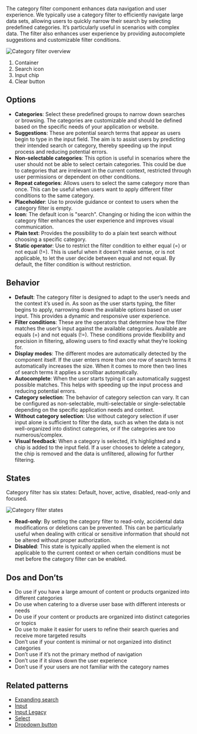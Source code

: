 The category filter component enhances data navigation and user experience. We typically use a category filter to efficiently navigate large data sets, allowing users to quickly narrow their search by selecting predefined categories. It’s particularly useful in scenarios with complex data. The filter also enhances user experience by providing autocomplete suggestions and customizable filter conditions.

![Category filter overview](https://www.figma.com/design/wEptRgAezDU1z80Cn3eZ0o/iX-Pattern-Illustrations?type=design&node-id=1799-38402&mode=design&t=hgAA8GogE70JbHHy-1)
1. Container 
2. Search icon 
3. Input chip 
4. Clear button  

## Options

- **Categories**: Select these predefined groups to narrow down searches or browsing. The categories are customizable and should be defined based on the specific needs of your application or website.
- **Suggestions**: These are potential search terms that appear as users begin to type in the input field. The aim is to assist users by predicting their intended search or category, thereby speeding up the input process and reducing potential errors.
- **Non-selectable categories**: This option is useful in scenarios where the user should not be able to select certain categories. This could be due to categories that are irrelevant in the current context, restricted through user permissions or dependent on other conditions.
- **Repeat categories**: Allows users to select the same category more than once. This can be useful when users want to apply different filter conditions to the same category.
- **Placeholder**: Use to provide guidance or context to users when the category filter is empty.
- **Icon**: The default icon is "search". Changing or hiding the icon within the category filter enhances the user experience and improves visual communication.
- **Plain text**: Provides the possibility to do a plain text search without choosing a specific category.
- **Static operator**: Use to restrict the filter condition to either equal (=) or not equal (!=). This is useful when it doesn't make sense, or is not applicable, to let the user decide between equal and not equal. By default, the filter condition is without restriction.

## Behavior

- **Default**: The category filter is designed to adapt to the user’s needs and the context it’s used in. As soon as the user starts typing, the filter begins to apply, narrowing down the available options based on user input. This provides a dynamic and responsive user experience.
- **Filter conditions**: These are the operators that determine how the filter matches the user’s input against the available categories. Available are equals (=) and not equals (!=). These conditions provide flexibility and precision in filtering, allowing users to find exactly what they’re looking for.
- **Display modes**: The different modes are automatically detected by the component itself. If the user enters more than one row of search terms it automatically increases the size. When it comes to more then two lines of search terms it applies a scrollbar automatically.
- **Autocomplete**: When the user starts typing it can automatically suggest possible matches. This helps with speeding up the input process and reducing potential errors.
- **Category selection**: The behavior of category selection can vary. It can be configured as non-selectable, multi-selectable or single-selectable depending on the specific application needs and context.
- **Without category selection**: Use without category selection if user input alone is sufficient to filter the data, such as when the data is not well-organized into distinct categories, or if the categories are too numerous/complex.
- **Visual feedback**: When a category is selected, it’s highlighted and a chip is added to the input field. If a user chooses to delete a category, the chip is removed and the data is unfiltered, allowing for further filtering.

## States

Category filter has six states: Default, hover, active, disabled, read-only and focused.

![Category filter states](https://www.figma.com/design/wEptRgAezDU1z80Cn3eZ0o/iX-Pattern-Illustrations?type=design&node-id=1799-38415&mode=design&t=1vxCdaFjmBNHp8Sk-4)

- **Read-only**: By setting the category filter to read-only, accidental data modifications or deletions can be prevented. This can be particularly useful when dealing with critical or sensitive information that should not be altered without proper authorization. 
- **Disabled**: This state is typically applied when the element is not applicable to the current context or when certain conditions must be met before the category filter can be enabled.  

## Dos and Don’ts

- Do use if you have a large amount of content or products organized into different categories 
- Do use when catering to a diverse user base with different interests or needs
- Do use if your content or products are organized into distinct categories or topics
- Do use to make it easier for users to refine their search queries and receive more targeted results
- Don’t use if your content is minimal or not organized into distinct categories
- Don’t use if it’s not the primary method of navigation
- Don’t use if it slows down the user experience
- Don’t use if your users are not familiar with the category names

## Related patterns

- [Expanding search](expanding-search.md)
- [Input](input.mdx)
- [Input Legacy](../legacy/input-legacy.mdx)
- [Select](select.mdx)
- [Dropdown button](./buttons/dropdown-button.md)
